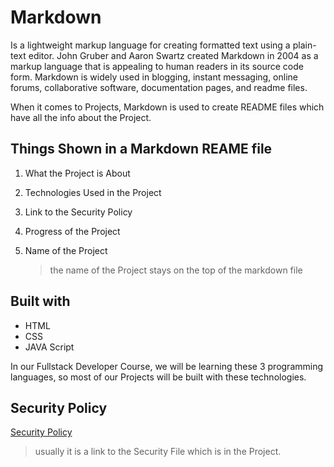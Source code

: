 # Markdown

Is a lightweight markup language for creating formatted text using a plain-text editor. John Gruber and Aaron Swartz created Markdown in 2004 as a markup language that is appealing to human readers in its source code form. Markdown is widely used in blogging, instant messaging, online forums, collaborative software, documentation pages, and readme files.

When it comes to Projects, Markdown is used to create README files which have all the info about the Project.

## Things Shown in a Markdown REAME file

1. What the Project is About
2. Technologies Used in the Project
3. Link to the Security Policy
4. Progress of the Project
5. Name of the Project
   
   > the name of the Project stays on the top of the markdown file 

## Built with

* HTML
* CSS
* JAVA Script

In our Fullstack Developer Course, we will be learning these 3 programming languages, so most of our Projects will be built with these technologies.

## Security Policy

[Security Policy](C:\Users\louis\Documents\Projects\Markdown\SECURITY.md)
 
   > usually it is a link to the Security File which is in the Project.